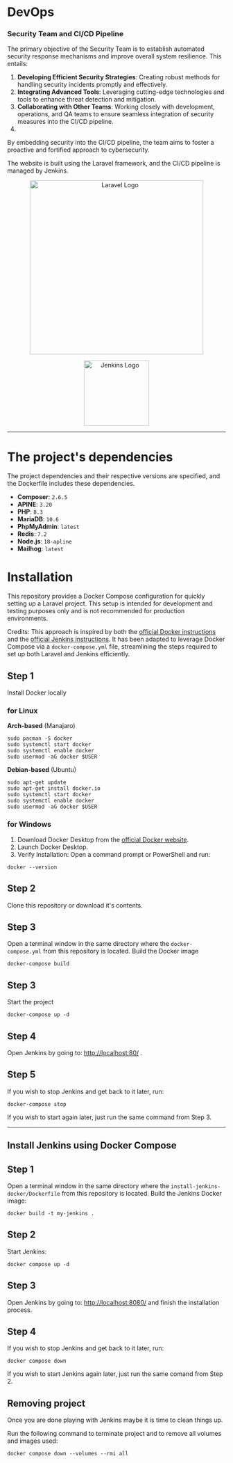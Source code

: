 # DevOps
### Security Team and CI/CD Pipeline
The primary objective of the Security Team is to establish automated security response mechanisms and improve overall system resilience. This entails:
1. **Developing Efficient Security Strategies**: Creating robust methods for handling security incidents promptly and effectively.
2. **Integrating Advanced Tools**: Leveraging cutting-edge technologies and tools to enhance threat detection and mitigation.
3. **Collaborating with Other Teams**: Working closely with development, operations, and QA teams to ensure seamless integration of security measures into the CI/CD pipeline.
4. 
By embedding security into the CI/CD pipeline, the team aims to foster a proactive and fortified approach to cybersecurity.

The website is built using the Laravel framework, and the CI/CD pipeline is managed by Jenkins.

<p align="center"><img src="https://raw.githubusercontent.com/laravel/art/master/logo-lockup/5%20SVG/2%20CMYK/1%20Full%20Color/laravel-logolockup-cmyk-red.svg" width="400" alt="Laravel Logo"></p>
<p align="center"><img src="https://www.jenkins.io/images/logos/jenkins/jenkins.svg" width="150"  alt="Jenkins Logo"></p>

---
# The project's dependencies
The project dependencies and their respective versions are specified, and the Dockerfile includes these dependencies.
- **Composer**: `2.6.5`
- **APINE**: `3.20`
- **PHP**: `8.3`
- **MariaDB**: `10.6`
- **PhpMyAdmin**: `latest`
- **Redis**: `7.2`
- **Node.js**: `18-apline`
- **Mailhog**: `latest`
# Installation
This repository provides a Docker Compose configuration for quickly setting up a Laravel project. This setup is intended for development and testing purposes only and is not recommended for production environments.

Credits: This approach is inspired by both the [official Docker instructions](https://docs.docker.com/compose/) and the [official Jenkins instructions](https://www.jenkins.io/doc/book/installing/docker/). It has been adapted to leverage Docker Compose via a `docker-compose.yml` file, streamlining the steps required to set up both Laravel and Jenkins efficiently.
## Step 1
Install Docker locally
### for Linux 
**Arch-based** (Manajaro)
```
sudo pacman -S docker
sudo systemctl start docker
sudo systemctl enable docker
sudo usermod -aG docker $USER
```
**Debian-based**  (Ubuntu)
```
sudo apt-get update
sudo apt-get install docker.io
sudo systemctl start docker
sudo systemctl enable docker
sudo usermod -aG docker $USER
```
### for Windows
1. Download Docker Desktop from the [official Docker website](https://www.docker.com/get-started/).
2. Launch Docker Desktop.
3. Verify Installation: Open a command prompt or PowerShell and run:
```
docker --version
```
## Step 2
Clone this repository or download it's contents.
## Step 3
Open a terminal window in the same directory where the `docker-compose.yml` from this repository is located. Build the Docker image
```
docker-compose build  
```
## Step 3
Start the project
```
docker-compose up -d
```
## Step 4
Open Jenkins by going to: [http://localhost:80/](http://localhost:80/) .

## Step 5
If you wish to stop Jenkins and get back to it later, run:
```
docker-compose stop
```
If you wish to start again later, just run the same command from Step 3.

---
## Install Jenkins using Docker Compose

## Step 1
Open a terminal window in the same directory where the `install-jenkins-docker/Dockerfile` from this repository is located. Build the Jenkins Docker image:

```
docker build -t my-jenkins .
```
## Step 2

Start Jenkins:
```
docker compose up -d
```

## Step 3

Open Jenkins by going to: [http://localhost:8080/](http://localhost:8080/) and finish the installation process.

## Step 4

If you wish to stop Jenkins and get back to it later, run:

```
docker compose down
```

If you wish to start Jenkins again later, just run the same comand from Step 2.

## Removing project
Once you are done playing with Jenkins maybe it is time to clean things up.

Run the following command to terminate project and to remove all volumes and images used:
```
docker compose down --volumes --rmi all 
```
